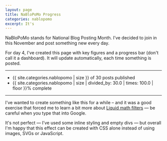 ```yaml
---
layout: page
title: NaBloPoMo Progress
categories: nablopomo
excerpt: It's
---
```


<p class="lede">NaBloPoMo stands for National Blog Posting Month. I’ve decided to join in this November and post something new every day.</p>

For day 4, I've created this page with key figures and a progress bar (don't call it a dashboard). It will update automatically, each time something is posted.

***

<ul class="list-inline">
<li class="margin-right--m list-inline__item"><span class="big-number">{{ site.categories.nablopomo | size }} of 30</span>
<span>posts published</span></li>
<li class="list-inline__item"><span class="big-number">{{ site.categories.nablopomo | size | divided_by: 30.0 | times: 100.0 | floor }}%</span>
<span>complete</span></li>
</ul>

<div class="progress-bar">
  <span style="width: {{ site.categories.nablopomo | size | divided_by: 30.0 | times: 100.0 }}%"></span>
</div>

***

I've wanted to create something like this for a while – and it was a good exercise that forced me to learn a bit more about [Liquid math filters](https://help.shopify.com/en/themes/liquid/filters/math-filters) — be careful when you type that into Google.

It's not perfect — I’ve used some inline styling and empty divs — but overall I'm happy that this effect can be created with CSS alone instead of using images, SVGs or JavaScript.
